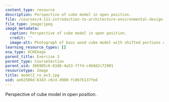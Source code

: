 ```yaml
---
content_type: resource
description: Perspective of cube model in open position.
file: /courses/4-111-introduction-to-architecture-environmental-design-spring-2014/ae62508d6343c6cdd980fc867b137fed_model2_ro_ex3.jpg
file_type: image/jpeg
image_metadata:
  caption: Perspective of cube model in open position.
  credit: ''
  image-alt: Photograph of bass wood cube model with shifted portions of the cube.
learning_resource_types: []
ocw_type: OCWImage
parent_title: Exercise 3
parent_type: CourseSection
parent_uid: 306905c6-83d8-4a53-fff4-c4b8d2c72901
resourcetype: Image
title: model2_ro_ex3.jpg
uid: ae62508d-6343-c6cd-d980-fc867b137fed
---
```

Perspective of cube model in open position.

